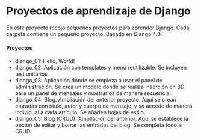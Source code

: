 # Proyectos de aprendizaje de Django

En este proyecto recojo pequeños proyectos para aprender Django.
Cada carpeta contiene un pequeño proyecto.
Basado en Django 4.0.

#### Proyectos
- django_01: Hello, World!
- django_02: Aplicación con templates y menú reutilizable. Se incluyen test unitarios.
- django_03: Aplicación donde se empieza a usar el panel de administración. Se crea un modelo donde se realiza inserción en BD para un panel de mensajes y mostrarlos de manera secuencial.
- django_04: Blog. Ampliación del anterior proyecto. Aquí se crean entradas con título, autor y cuerpo de mensaje, y se accede de manera individual a cada artículo. Se añaden hojas de estilo.
- django_05: Blog (CRUD). Ampliación del anterior. Aquí se establece la opción de editar y borrar las entradas del blog. Se completa todo el CRUD.
